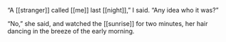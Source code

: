 “A [[stranger]] called [[me]] last [[night]],” I said. “Any idea who it was?”

“No,” she said, and watched the [[sunrise]] for two minutes, her hair dancing in the breeze of the early morning.
